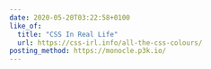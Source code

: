 ```yaml
---
date: 2020-05-20T03:22:58+0100
like_of:
  title: "CSS In Real Life"
  url: https://css-irl.info/all-the-css-colours/
posting_method: https://monocle.p3k.io/
---
```

